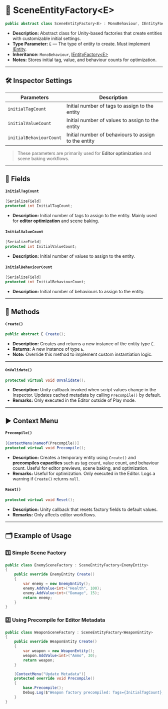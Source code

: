 # 🧩️ SceneEntityFactory\<E>

```csharp
public abstract class SceneEntityFactory<E> : MonoBehaviour, IEntityFactory<E> where E : IEntity
```

- **Description:** Abstract class for Unity-based factories that create
  entities with customizable initial settings.
- **Type Parameter:** `E` — The type of entity to create. Must implement [IEntity](../Entities/IEntity.md).
- **Inheritance:** `MonoBehaviour`, [IEntityFactory\<E>](IEntityFactory%601.md)
- **Notes:** Stores initial tag, value, and behaviour counts for optimization.

---

## 🛠 Inspector Settings

| Parameters              | Description                                          | 
|-------------------------|------------------------------------------------------|
| `initialTagCount`       | Initial number of tags to assign to the entity       |
| `initialValueCount`     | Initial number of values to assign to the entity     |
| `initialBehaviourCount` | Initial number of behaviours to assign to the entity |

> These parameters are primarily used for **Editor optimization** and scene baking workflows.

---

## 🧱 Fields

#### `InitialTagCount`

```csharp
[SerializeField] 
protected int InitialTagCount;
```

- **Description:** Initial number of tags to assign to the entity. Mainly used for **editor optimization** and scene
  baking.

#### `InitialValueCount`

```csharp
[SerializeField]
protected int InitialValueCount;
```

- **Description:** Initial number of values to assign to the entity.

#### `InitialBehaviourCount`

```csharp
[SerializeField] 
protected int InitialBehaviourCount;
```

- **Description:** Initial number of behaviours to assign to the entity.

---

## 🏹 Methods

#### `Create()`

```csharp
public abstract E Create();
```

- **Description:** Creates and returns a new instance of the entity type `E`.
- **Returns:** A new instance of type `E`.
- **Note:** Override this method to implement custom instantiation logic.

---

#### `OnValidate()`

```csharp
protected virtual void OnValidate();
```

- **Description:** Unity callback invoked when script values change in the Inspector. Updates cached metadata by calling
  `Precompile()` by default.
- **Remarks:** Only executed in the Editor outside of Play mode.

---

## ▶️ Context Menu

#### `Precompile()`

```csharp
[ContextMenu(nameof(Precompile))]
protected virtual void Precompile();
```

- **Description:** Creates a temporary entity using `Create()` and **precompiles capacities** such as tag count, value
  count, and behaviour count. Useful for editor previews, scene baking, and optimization.
- **Remarks:** Useful for optimization. Only executed in the Editor. Logs a warning if `Create()` returns `null`.

#### `Reset()`

```csharp
protected virtual void Reset();
```

- **Description:** Unity callback that resets factory fields to default values.
- **Remarks:** Only affects editor workflows.


---

## 🗂 Example of Usage

### 1️⃣ Simple Scene Factory

```csharp
public class EnemySceneFactory : SceneEntityFactory<EnemyEntity>
{
    public override EnemyEntity Create()
    {
        var enemy = new EnemyEntity();
        enemy.AddValue<int>("Health", 100);
        enemy.AddValue<int>("Damage", 15);
        return enemy;
    }
}
```

### 2️⃣ Using Precompile for Editor Metadata

```csharp
public class WeaponSceneFactory : SceneEntityFactory<WeaponEntity>
{
    public override WeaponEntity Create()
    {
        var weapon = new WeaponEntity();
        weapon.AddValue<int>("Ammo", 30);
        return weapon;
    }

    [ContextMenu("Update Metadata")]
    protected override void Precompile()
    {
        base.Precompile();
        Debug.Log($"Weapon factory precompiled: Tags={InitialTagCount}, Values={InitialValueCount}");
    }
}
```
